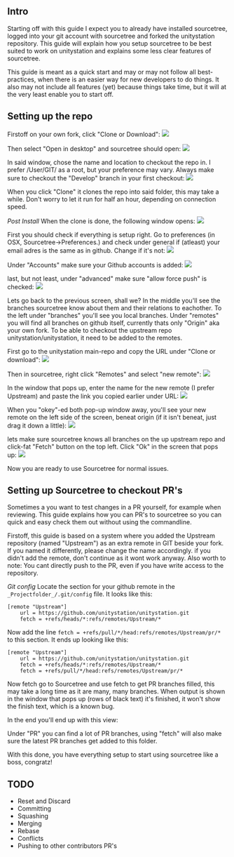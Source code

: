 ## Intro
Starting off with this guide I expect you to already have installed sourcetree, logged into your git account with sourcetree and forked the unitystation repository. This guide will explain how you setup sourcetree to be best suited to work on unitystation and explains some less clear features of sourcetree. 

This guide is meant as a quick start and may or may not follow all best-practices, when there is an easier way for new developers to do things. It also may not include all features (yet) because things take time, but it will at the very least enable you to start off.

## Setting up the repo
Firstoff on your own fork, click "Clone or Download":
![](https://cdn.discordapp.com/attachments/290339969879375881/400562872910086144/Screen_Shot_2018-01-10_at_09.07.05.png)

Then select "Open in desktop" and sourcetree should open:
![](https://cdn.discordapp.com/attachments/290339969879375881/400562872490393601/Screen_Shot_2018-01-10_at_09.07.11.png)

In said window, chose the name and location to checkout the repo in. I prefer /User/GIT/ as a root, but your preference may vary. Always make sure to checkout the "Develop" branch in your first checkout:
![](https://cdn.discordapp.com/attachments/290339969879375881/400562869910896651/Screen_Shot_2018-01-10_at_09.07.43.png)

When you click "Clone" it clones the repo into said folder, this may take a while. Don't worry to let it run for half an hour, depending on connection speed.

*Post Install*
When the clone is done, the following window opens:
![](https://cdn.discordapp.com/attachments/290339969879375881/400566166013214722/Screen_Shot_2018-01-10_at_09.21.47.png)

First you should check if everything is setup right. Go to preferences (in OSX, Sourcetree->Preferences.) and check under general if (atleast) your email adres is the same as in github. Change if it's not:
![](https://media.discordapp.net/attachments/290339969879375881/400562879700402187/Screen_Shot_2018-01-10_at_09.04.47.png?width=1030&height=958)

Under "Accounts" make sure your Github accounts is added:
![](https://media.discordapp.net/attachments/290339969879375881/400562881264877568/Screen_Shot_2018-01-10_at_09.04.39.png)

last, but not least, under "advanced" make sure "allow force push" is checked:
![](https://cdn.discordapp.com/attachments/290339969879375881/400566158178123816/Screen_Shot_2018-01-10_at_09.25.49.png)

Lets go back to the previous screen, shall we? In the middle you'll see the branches sourcetree know about them and their relations to eachother.
To the left under "branches" you'll see you local branches.
Under "remotes" you will find all branches on github itself, currently thats only "Origin" aka your own fork. To be able to checkout the upstream repo unitystation/unitystation, it need to be added to the remotes.

First go to the unitystation main-repo and copy the URL under "Clone or download":
![](https://cdn.discordapp.com/attachments/290339969879375881/400566164293419009/Screen_Shot_2018-01-10_at_09.23.27.png)

Then in sourcetree, right click "Remotes" and select "new remote":
![](https://cdn.discordapp.com/attachments/290339969879375881/400566171105230861/Screen_Shot_2018-01-10_at_09.21.36.png)

In the window that pops up, enter the name for the new remote (I prefer Upstream) and paste the link you copied earlier under URL:
![](https://cdn.discordapp.com/attachments/290339969879375881/400566160564944918/Screen_Shot_2018-01-10_at_09.23.35.png)

When you "okey"-ed both pop-up window away, you'll see your new remote on the left side of the screen, beneat origin (if it isn't beneat, just drag it down a little):
![](https://cdn.discordapp.com/attachments/290339969879375881/400568093895819264/Screen_Shot_2018-01-10_at_09.34.25.png)

lets make sure sourcetree knows all branches on the up upstream repo and click-fat "Fetch" button on the top left. Click "Ok" in the screen that pops up:
![](https://cdn.discordapp.com/attachments/290339969879375881/400568094369775658/Screen_Shot_2018-01-10_at_09.32.02.png)

Now you are ready to use Sourcetree for normal issues.

## Setting up Sourcetree to checkout PR's
Sometimes a you want to test changes in a PR yourself, for example when reviewing. This guide explains how you can PR's to sourcetree so you can quick and easy check them out without using the commandline.

Firstoff, this guide is based on a system where you added the Upstream repository (named "Upstream") as an extra remote in GIT beside your fork. If you named it differently, please change the name accordingly. if you didn't add the remote, don't continue as it wont work anyway. Also worth to note: You cant directly push to the PR, even if you have write access to the repository.

*Git config*
Locate the section for your github remote in the `_Projectfolder_/.git/config` file. It looks like this:

```
[remote "Upstream"]
	url = https://github.com/unitystation/unitystation.git
	fetch = +refs/heads/*:refs/remotes/Upstream/*
```

Now add the line `fetch = +refs/pull/*/head:refs/remotes/Upstream/pr/*` to this section. It ends up looking like this:

```
[remote "Upstream"]
	url = https://github.com/unitystation/unitystation.git
	fetch = +refs/heads/*:refs/remotes/Upstream/*
	fetch = +refs/pull/*/head:refs/remotes/Upstream/pr/*
```

Now fetch go to Sourcetree and use fetch to get PR branches filled, this may take a long time as it are many, many branches. When output is shown in the window that pops up (rows of black text) it's finished, it won't show the finish text, which is a known bug.

In the end you'll end up with this view:

Under "PR" you can find a lot of PR branches, using "fetch" will also make sure the latest PR branches get added to this folder.

With this done, you have everything setup to start using sourcetree like a boss, congratz!

## TODO
 - Reset and Discard
 - Committing
 - Squashing
 - Merging
 - Rebase
 - Conflicts
 - Pushing to other contributors PR's
